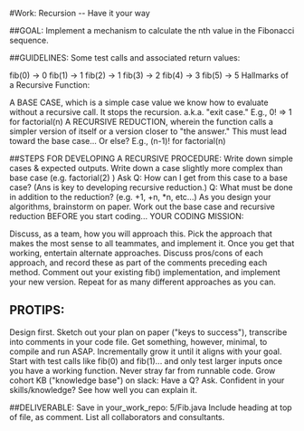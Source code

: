 #Work:
Recursion -- Have it your way

##GOAL:
Implement a mechanism to calculate the nth value in the Fibonacci sequence.

##GUIDELINES:
Some test calls and associated return values:

fib(0) -> 0
fib(1) -> 1
fib(2) -> 1
fib(3) -> 2
fib(4) -> 3
fib(5) -> 5
Hallmarks of a Recursive Function:

A BASE CASE, which is a simple case value we know how to evaluate without a recursive call. It stops the recursion.
a.k.a. "exit case."
E.g., 0! => 1 for factorial(n)
A RECURSIVE REDUCTION, wherein the function calls a simpler version of itself or a version closer to "the answer."
This must lead toward the base case... Or else?
E.g., (n-1)! for factorial(n)

##STEPS FOR DEVELOPING A RECURSIVE PROCEDURE:
Write down simple cases & expected outputs.
Write down a case slightly more complex than base case (e.g. factorial(2) )
Ask Q: How can I get from this case to a base case? (Ans is key to developing recursive reduction.)
Q: What must be done in addition to the reduction? (e.g. +1, +n, *n, etc...) As you design your algorithms, brainstorm on paper. Work out the base case and recursive reduction BEFORE you start coding...
YOUR CODING MISSION:

Discuss, as a team, how you will approach this. Pick the approach that makes the most sense to all teammates, and implement it.
Once you get that working, entertain alternate approaches.
Discuss pros/cons of each approach, and record these as part of the comments preceding each method.
Comment out your existing fib() implementation, and implement your new version.
Repeat for as many different approaches as you can.

## PROTIPS:
Design first. Sketch out your plan on paper ("keys to success"), transcribe into comments in your code file.
Get something, however, minimal, to compile and run ASAP. Incrementally grow it until it aligns with your goal.
Start with test calls like fib(0) and fib(1)... and only test larger inputs once you have a working function.
Never stray far from runnable code.
Grow cohort KB ("knowledge base") on slack:
Have a Q? Ask.
Confident in your skills/knowledge? See how well you can explain it.

##DELIVERABLE:
Save in your_work_repo: 5/Fib.java
Include heading at top of file, as comment. List all collaborators and consultants.

